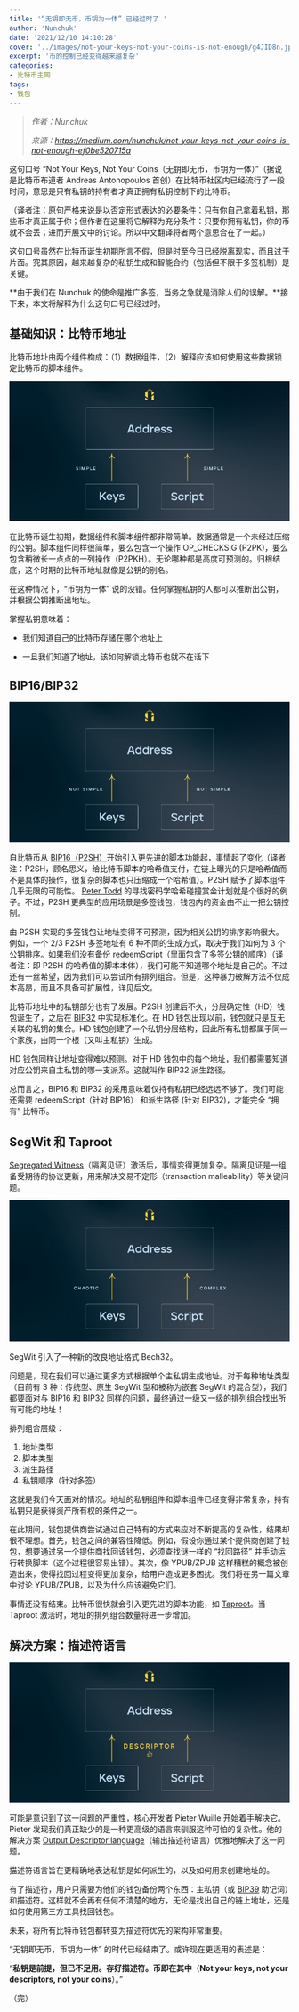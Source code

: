 ```yaml
---
title: '“无钥即无币，币钥为一体” 已经过时了 '
author: 'Nunchuk'
date: '2021/12/10 14:10:28'
cover: '../images/not-your-keys-not-your-coins-is-not-enough/g4JID8n.jpg'
excerpt: '币的控制已经变得越来越复杂'
categories:
- 比特币主网
tags:
- 钱包
---
```



> *作者：Nunchuk*
> 
> *来源：<https://medium.com/nunchuk/not-your-keys-not-your-coins-is-not-enough-ef0be520715a>*



这句口号 “Not Your Keys, Not Your Coins（无钥即无币，币钥为一体）”（据说是比特币布道者 Andreas Antonopoulos 首创）在比特币社区内已经流行了一段时间，意思是只有私钥的持有者才真正拥有私钥控制下的比特币。

（译者注：原句严格来说是以否定形式表达的必要条件：只有你自己拿着私钥，那些币才真正属于你；但作者在这里将它解释为充分条件：只要你拥有私钥，你的币就不会丢；进而开展文中的讨论。所以中文翻译将者两个意思合在了一起。）

这句口号虽然在比特币诞生初期所言不假，但是时至今日已经脱离现实，而且过于片面。究其原因，越来越复杂的私钥生成和智能合约（包括但不限于多签机制）是关键。

**由于我们在 Nunchuk 的使命是推广多签，当务之急就是消除人们的误解。**接下来，本文将解释为什么这句口号已经过时。

## 基础知识：比特币地址

比特币地址由两个组件构成：（1）数据组件，（2）解释应该如何使用这些数据锁定比特币的脚本组件。

![img](../images/not-your-keys-not-your-coins-is-not-enough/IM5KIk1.jpg)

在比特币诞生初期，数据组件和脚本组件都非常简单。数据通常是一个未经过压缩的公钥。脚本组件同样很简单，要么包含一个操作 OP_CHECKSIG (P2PK)，要么包含稍微长一点点的一列操作（P2PKH）。无论哪种都是高度可预测的。归根结底，这个时期的比特币地址就像是公钥的别名。

在这种情况下，“币钥为一体” 说的没错。任何掌握私钥的人都可以推断出公钥，并根据公钥推断出地址。

掌握私钥意味着：

- 我们知道自己的比特币存储在哪个地址上

- 一旦我们知道了地址，该如何解锁比特币也就不在话下

## BIP16/BIP32

﻿![img](../images/not-your-keys-not-your-coins-is-not-enough/IJv9eLT.jpg)

自比特币从 [BIP16（P2SH）](https://github.com/bitcoin/bips/blob/master/bip-0016.mediawiki)开始引入更先进的脚本功能起，事情起了变化（译者注：P2SH，顾名思义，给比特币脚本的哈希值支付，在链上曝光的只是哈希值而不是具体的操作，很复杂的脚本也只压缩成一个哈希值）。P2SH 赋予了脚本组件几乎无限的可能性。 [Peter Todd](https://bitcointalk.org/index.php?topic=293382.0) 的寻找密码学哈希碰撞赏金计划就是个很好的例子。不过，P2SH 更典型的应用场景是多签钱包，钱包内的资金由不止一把公钥控制。

由 P2SH 实现的多签钱包让地址变得不可预测，因为相关公钥的排序影响很大。例如，一个 2/3 P2SH 多签地址有 6 种不同的生成方式，取决于我们如何为 3 个公钥排序。如果我们没有备份 redeemScript（里面包含了多签公钥的顺序）（译者注：即 P2SH 的哈希值的脚本本体），我们可能不知道哪个地址是自己的。不过还有一丝希望，因为我们可以尝试所有排列组合。但是，这种暴力破解方法不仅成本高昂，而且不具备可扩展性，详见后文。

比特币地址中的私钥部分也有了发展。P2SH 创建后不久，分层确定性（HD）钱包诞生了，之后在 [BIP32](https://github.com/bitcoin/bips/blob/master/bip-0032.mediawiki) 中实现标准化。在 HD 钱包出现以前，钱包就只是互无关联的私钥的集合。HD 钱包创建了一个私钥分层结构，因此所有私钥都属于同一个家族，由同一个根（又叫主私钥）生成。

HD 钱包同样让地址变得难以预测。对于 HD 钱包中的每个地址，我们都需要知道对应公钥来自主私钥的哪一支派系。这就叫作 BIP32 派生路径。

总而言之，BIP16 和 BIP32 的采用意味着仅持有私钥已经远远不够了。我们可能还需要 redeemScript（针对 BIP16） 和派生路径 (针对 BIP32)，才能完全 “拥有” 比特币。

## SegWit 和 Taproot

[Segregated Witness](https://en.bitcoin.it/wiki/Segregated_Witness)（隔离见证）激活后，事情变得更加复杂。隔离见证是一组备受期待的协议更新，用来解决交易不定形（transaction malleability）等关键问题。

![img](../images/not-your-keys-not-your-coins-is-not-enough/3stlXuF.jpg)

SegWit 引入了一种新的改良地址格式 Bech32。

问题是，现在我们可以通过更多方式根据单个主私钥生成地址。对于每种地址类型（目前有 3 种：传统型、原生 SegWit 型和被称为嵌套 SegWit 的混合型），我们都要面对与 BIP16 和 BIP32 同样的问题，最终通过一级又一级的排列组合找出所有可能的地址！

排列组合层级：

1. 地址类型
2. 脚本类型
3. 派生路径
4. 私钥顺序（针对多签）

这就是我们今天面对的情况。地址的私钥组件和脚本组件已经变得非常复杂，持有私钥只是获得资产所有权的条件之一。

在此期间，钱包提供商尝试通过自己特有的方式来应对不断提高的复杂性，结果却很不理想。首先，钱包之间的兼容性降低。例如，假设你通过某个提供商创建了钱包，想要通过另一个提供商找回该钱包，必须查找谜一样的 “找回路径” 并手动运行转换脚本（这个过程很容易出错）。其次，像 YPUB/ZPUB 这样糟糕的概念被创造出来，使得找回过程变得更加复杂，给用户造成更多困扰。我们将在另一篇文章中讨论 YPUB/ZPUB，以及为什么应该避免它们。

事情还没有结束。比特币很快就会引入更先进的脚本功能，如 [Taproot](https://github.com/bitcoin/bips/blob/master/bip-0341.mediawiki)。当 Taproot 激活时，地址的排列组合数量将进一步增加。

## 解决方案：描述符语言

﻿![img](../images/not-your-keys-not-your-coins-is-not-enough/g4JID8n.jpg)

可能是意识到了这一问题的严重性，核心开发者 Pieter Wuille 开始着手解决它。Pieter 发现我们真正缺少的是一种更高级的语言来驯服这种可怕的复杂性。他的解决方案 [Output Descriptor language](https://github.com/bitcoin/bitcoin/blob/master/doc/descriptors.md)（输出描述符语言）优雅地解决了这一问题。

描述符语言旨在更精确地表达私钥是如何派生的，以及如何用来创建地址的。

有了描述符，用户只需要为他们的钱包备份两个东西：主私钥（或 [BIP39](https://github.com/bitcoin/bips/blob/master/bip-0039.mediawiki) 助记词）和描述符。这样就不会再有任何不清楚的地方，无论是找出自己的链上地址，还是如何使用第三方工具找回钱包。

未来，将所有比特币钱包都转变为描述符优先的架构非常重要。

“无钥即无币，币钥为一体” 的时代已经结束了。或许现在更适用的表述是：

“**私钥是前提，但已不足用。存好描述符。币即在其中**（**Not your keys, not your descriptors, not your coins**）。”

（完）